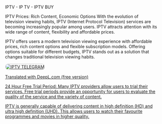 IPTV - IP TV - IPTV BUY

IPTV Prices: Rich Content, Economic Options With the evolution of television viewing habits, IPTV (Internet Protocol Television) services are becoming increasingly popular among users. IPTV attracts attention with its wide range of content, flexibility and affordable prices.

IPTV offers users a modern television viewing experience with affordable prices, rich content options and flexible subscription models. Offering options suitable for different budgets, IPTV stands out as a solution that changes traditional television viewing habits.

<a href="https://t.me/iptvhd34" title="IPTV TELEGRAM">
    <img src="https://static.techinside.com/uploads/2023/05/iptv-nedir-nasil-kullanilir154246_0.jpg" alt="IPTV TELEGRAM" style="max-width: 48%; border: 2px solid #ddd; border-radius: 10px; margin-right: 1%;">

Translated with DeepL.com (free version)

24 Hour Free Trial Period:
Many IPTV providers allow users to trial their services. Free trial periods provide an opportunity for users to evaluate the quality of the service and the variety of content.

IPTV is generally capable of delivering content in high definition (HD) and ultra high definition (UHD). This allows users to watch their favourite programmes and movies in higher quality.

